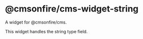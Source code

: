 # @cmsonfire/cms-widget-string

A widget for @cmsonfire/cms.

This widget handles the string type field.
